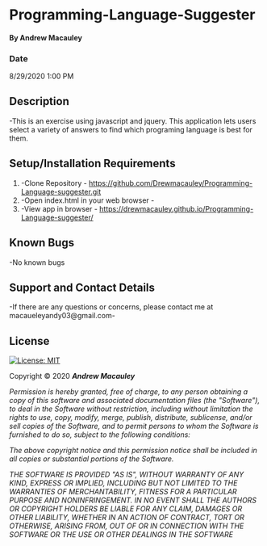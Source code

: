 # Programming-Language-Suggester

#### By Andrew Macauley 

### Date
8/29/2020 1:00 PM

## Description

-This is an exercise using javascript and jquery.  This application lets users select a variety of answers to find which programing language is best for them.  

## Setup/Installation Requirements

1. -Clone Repository - https://github.com/Drewmacauley/Programming-Language-suggester.git
2. -Open index.html in your web browser -
3. -View app in browser - https://drewmacauley.github.io/Programming-Language-suggester/

## Known Bugs

-No known bugs

## Support and Contact Details

-If there are any questions or concerns, please contact me at macaueleyandy03@gmail.com-

## License
[![License: MIT](https://img.shields.io/badge/License-MIT-yellow.svg)](https://opensource.org/licenses/MIT)

Copyright © 2020 **_Andrew Macauley_**

*Permission is hereby granted, free of charge, to any person obtaining a copy
of this software and associated documentation files (the "Software"), to deal
in the Software without restriction, including without limitation the rights
to use, copy, modify, merge, publish, distribute, sublicense, and/or sell
copies of the Software, and to permit persons to whom the Software is
furnished to do so, subject to the following conditions:*

*The above copyright notice and this permission notice shall be included in all
copies or substantial portions of the Software.*

*THE SOFTWARE IS PROVIDED "AS IS", WITHOUT WARRANTY OF ANY KIND, EXPRESS OR
IMPLIED, INCLUDING BUT NOT LIMITED TO THE WARRANTIES OF MERCHANTABILITY,
FITNESS FOR A PARTICULAR PURPOSE AND NONINFRINGEMENT. IN NO EVENT SHALL THE
AUTHORS OR COPYRIGHT HOLDERS BE LIABLE FOR ANY CLAIM, DAMAGES OR OTHER
LIABILITY, WHETHER IN AN ACTION OF CONTRACT, TORT OR OTHERWISE, ARISING FROM,
OUT OF OR IN CONNECTION WITH THE SOFTWARE OR THE USE OR OTHER DEALINGS IN THE
SOFTWARE*